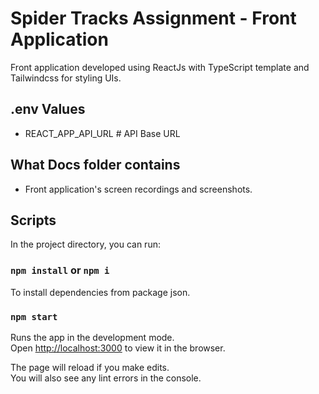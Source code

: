 # Spider Tracks Assignment - Front Application

 Front application developed using ReactJs with TypeScript template and Tailwindcss for styling UIs.

## .env Values

- REACT_APP_API_URL # API Base URL

## What Docs folder contains

- Front application's screen recordings and screenshots.

## Scripts

In the project directory, you can run:

### `npm install` or `npm i`

To install dependencies from package json.

### `npm start`

Runs the app in the development mode.\
Open [http://localhost:3000](http://localhost:3000) to view it in the browser.

The page will reload if you make edits.\
You will also see any lint errors in the console.
